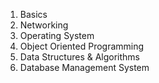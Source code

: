 1. Basics
2. Networking
3. Operating System
4. Object Oriented Programming
5. Data Structures & Algorithms
6. Database Management System
